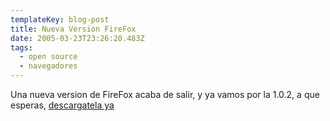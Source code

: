 ```yaml
---
templateKey: blog-post
title: Nueva Version FireFox
date: 2005-03-23T23:26:20.483Z
tags:
  - open source
  - navegadores
---
```

Una nueva version de FireFox acaba de salir, y ya vamos por la 1.0.2, a que esperas, [descargatela ya](http://www.mozilla.org/)